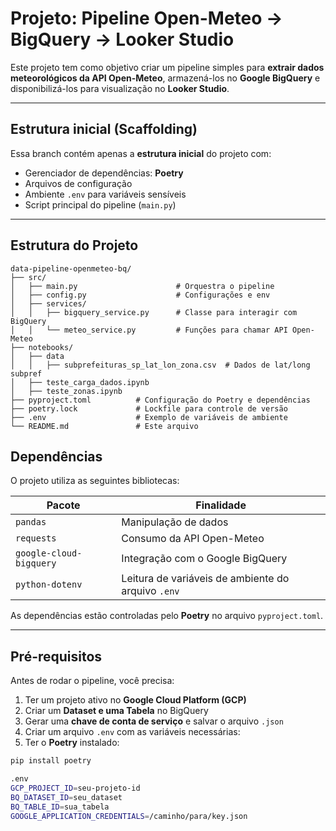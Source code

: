 # Projeto: Pipeline Open-Meteo → BigQuery → Looker Studio

Este projeto tem como objetivo criar um pipeline simples para **extrair dados meteorológicos da API Open-Meteo**, armazená-los no **Google BigQuery** e disponibilizá-los para visualização no **Looker Studio**.

---

## Estrutura inicial (Scaffolding)

Essa branch contém apenas a **estrutura inicial** do projeto com:

- Gerenciador de dependências: **Poetry**
- Arquivos de configuração
- Ambiente `.env` para variáveis sensíveis
- Script principal do pipeline (`main.py`)

---

## Estrutura do Projeto
```plaintext
data-pipeline-openmeteo-bq/
├── src/
│   ├── main.py                      # Orquestra o pipeline
│   ├── config.py                    # Configurações e env
│   ├── services/
│   │   ├── bigquery_service.py      # Classe para interagir com BigQuery
│   │   └── meteo_service.py         # Funções para chamar API Open-Meteo
├── notebooks/
│   ├── data
│   │   ├── subprefeituras_sp_lat_lon_zona.csv  # Dados de lat/long subpref
│   ├── teste_carga_dados.ipynb
│   ├── teste_zonas.ipynb
├── pyproject.toml          # Configuração do Poetry e dependências
├── poetry.lock             # Lockfile para controle de versão
├── .env                    # Exemplo de variáveis de ambiente
└── README.md               # Este arquivo
```

## Dependências

O projeto utiliza as seguintes bibliotecas:

| Pacote                  | Finalidade                                         |
|-------------------------|----------------------------------------------------|
| `pandas`                | Manipulação de dados                               |
| `requests`              | Consumo da API Open-Meteo                          |
| `google-cloud-bigquery` | Integração com o Google BigQuery                   |
| `python-dotenv`         | Leitura de variáveis de ambiente do arquivo `.env` |

As dependências estão controladas pelo **Poetry** no arquivo `pyproject.toml`.

---

## Pré-requisitos

Antes de rodar o pipeline, você precisa:

1. Ter um projeto ativo no **Google Cloud Platform (GCP)**
2. Criar um **Dataset e uma Tabela** no BigQuery
3. Gerar uma **chave de conta de serviço** e salvar o arquivo `.json`
4. Criar um arquivo `.env` com as variáveis necessárias:
5. Ter o **Poetry** instalado:
```bash
pip install poetry
```
```bash
.env
GCP_PROJECT_ID=seu-projeto-id
BQ_DATASET_ID=seu_dataset
BQ_TABLE_ID=sua_tabela
GOOGLE_APPLICATION_CREDENTIALS=/caminho/para/key.json
```